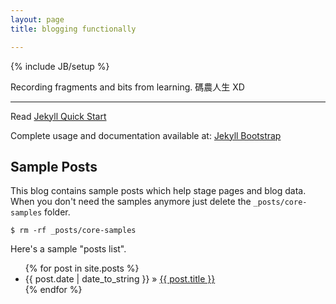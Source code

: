 ```yaml
---
layout: page
title: blogging functionally 

---
```

{% include JB/setup %}

Recording fragments and bits from learning.
碼農人生  XD


-----

Read [Jekyll Quick Start](http://jekyllbootstrap.com/usage/jekyll-quick-start.html)

Complete usage and documentation available at: [Jekyll Bootstrap](http://jekyllbootstrap.com)
    
## Sample Posts

This blog contains sample posts which help stage pages and blog data.
When you don't need the samples anymore just delete the `_posts/core-samples` folder.

    $ rm -rf _posts/core-samples

Here's a sample "posts list".

<ul class="posts">
  {% for post in site.posts %}
    <li><span>{{ post.date | date_to_string }}</span> &raquo; <a href="{{ BASE_PATH }}{{ post.url }}">{{ post.title }}</a></li>
  {% endfor %}
</ul>



